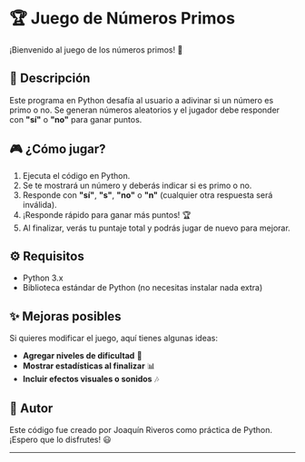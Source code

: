 # 🏆 Juego de Números Primos  

¡Bienvenido al juego de los números primos! 🚀  

## 📌 Descripción  
Este programa en Python desafía al usuario a adivinar si un número es primo o no. Se generan números aleatorios y el jugador debe responder con **"sí"** o **"no"** para ganar puntos.  

## 🎮 ¿Cómo jugar?  
1. Ejecuta el código en Python.  
2. Se te mostrará un número y deberás indicar si es primo o no.  
3. Responde con **"sí"**, **"s"**, **"no"** o **"n"** (cualquier otra respuesta será inválida).  
4. ¡Responde rápido para ganar más puntos! 🏆  
5. Al finalizar, verás tu puntaje total y podrás jugar de nuevo para mejorar.  

## ⚙️ Requisitos  
- Python 3.x  
- Biblioteca estándar de Python (no necesitas instalar nada extra)  

## ✨ Mejoras posibles  
Si quieres modificar el juego, aquí tienes algunas ideas:  
- **Agregar niveles de dificultad** 🏅  
- **Mostrar estadísticas al finalizar** 📊  
- **Incluir efectos visuales o sonidos** 🎶  

## 📜 Autor  
Este código fue creado por Joaquín Riveros como práctica de Python. ¡Espero que lo disfrutes! 😃  

---
